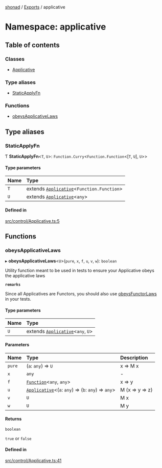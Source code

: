 [shonad](../README.md) / [Exports](../modules.md) / applicative

# Namespace: applicative

## Table of contents

### Classes

- [Applicative](../classes/applicative.Applicative.md)

### Type aliases

- [StaticApplyFn](applicative.md#staticapplyfn)

### Functions

- [obeysApplicativeLaws](applicative.md#obeysapplicativelaws)

## Type aliases

### StaticApplyFn

Ƭ **StaticApplyFn**<`T`, `U`\>: `Function.Curry`<`Function.Function`<[`T`, `U`], `U`\>\>

#### Type parameters

| Name | Type |
| :------ | :------ |
| `T` | extends [`Applicative`](../classes/applicative.Applicative.md)<`Function.Function`\> |
| `U` | extends [`Applicative`](../classes/applicative.Applicative.md)<`any`\> |

#### Defined in

[src/control/Applicative.ts:5](https://github.com/jonlaing/shonad/blob/001120c/src/control/Applicative.ts#L5)

## Functions

### obeysApplicativeLaws

▸ **obeysApplicativeLaws**<`U`\>(`pure`, `x`, `f`, `u`, `v`, `w`): `boolean`

Utility function meant to be used in tests to ensure your Applicative
obeys the applicative laws

**`remarks`**

Since all Applicatives are Functors, you should also
use [obeysFunctorLaws](functor.md#obeysfunctorlaws) in your tests.

#### Type parameters

| Name | Type |
| :------ | :------ |
| `U` | extends [`Applicative`](../classes/applicative.Applicative.md)<`any`, `U`\> |

#### Parameters

| Name | Type | Description |
| :------ | :------ | :------ |
| `pure` | (`a`: `any`) => `U` | x => M x |
| `x` | `any` | - |
| `f` | [`Function`](func.md#function)<`any`, `any`\> | x => y |
| `u` | [`Applicative`](../classes/applicative.Applicative.md)<(`a`: `any`) => (`b`: `any`) => `any`\> | M (x => y => z) |
| `v` | `U` | M x |
| `w` | `U` | M y |

#### Returns

`boolean`

`true` or `false`

#### Defined in

[src/control/Applicative.ts:41](https://github.com/jonlaing/shonad/blob/001120c/src/control/Applicative.ts#L41)
